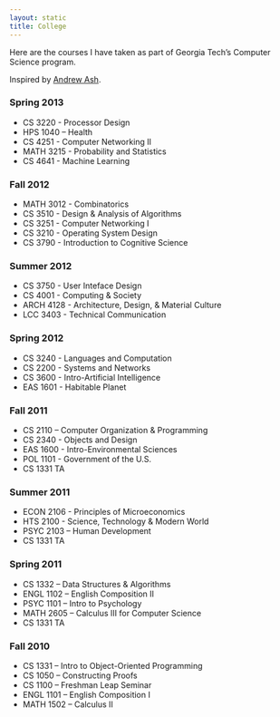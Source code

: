 ```yaml
---
layout: static
title: College
---
```


Here are the courses I have taken as part of Georgia Tech’s Computer Science program.

Inspired by [Andrew Ash](http://www.andrewash.com/courses/).

### Spring 2013
- CS 3220 - Processor Design
- HPS 1040 – Health
- CS 4251 - Computer Networking II
- MATH 3215 - Probability and Statistics
- CS 4641 - Machine Learning

### Fall 2012
- MATH 3012 - Combinatorics
- CS 3510 - Design & Analysis of Algorithms
- CS 3251 - Computer Networking I
- CS 3210 - Operating System Design
- CS 3790 - Introduction to Cognitive Science

### Summer 2012
- CS 3750 - User Inteface Design
- CS 4001 - Computing & Society
- ARCH 4128 - Architecture, Design, & Material Culture
- LCC 3403 - Technical Communication

### Spring 2012
- CS 3240 - Languages and Computation
- CS 2200 - Systems and Networks
- CS 3600 - Intro-Artificial Intelligence
- EAS 1601 - Habitable Planet

### Fall 2011
- CS 2110 – Computer Organization & Programming
- CS 2340 - Objects and Design
- EAS 1600 - Intro-Environmental Sciences
- POL 1101 - Government of the U.S.
- CS 1331 TA

### Summer 2011
- ECON 2106 - Principles of Microeconomics
- HTS 2100 - Science, Technology & Modern World
- PSYC 2103 – Human Development
- CS 1331 TA

### Spring 2011
- CS 1332 – Data Structures & Algorithms
- ENGL 1102 – English Composition II
- PSYC 1101 – Intro to Psychology
- MATH 2605 – Calculus III for Computer Science
- CS 1331 TA

### Fall 2010
- CS 1331 – Intro to Object-Oriented Programming
- CS 1050 – Constructing Proofs
- CS 1100 – Freshman Leap Seminar
- ENGL 1101 – English Composition I
- MATH 1502 – Calculus II